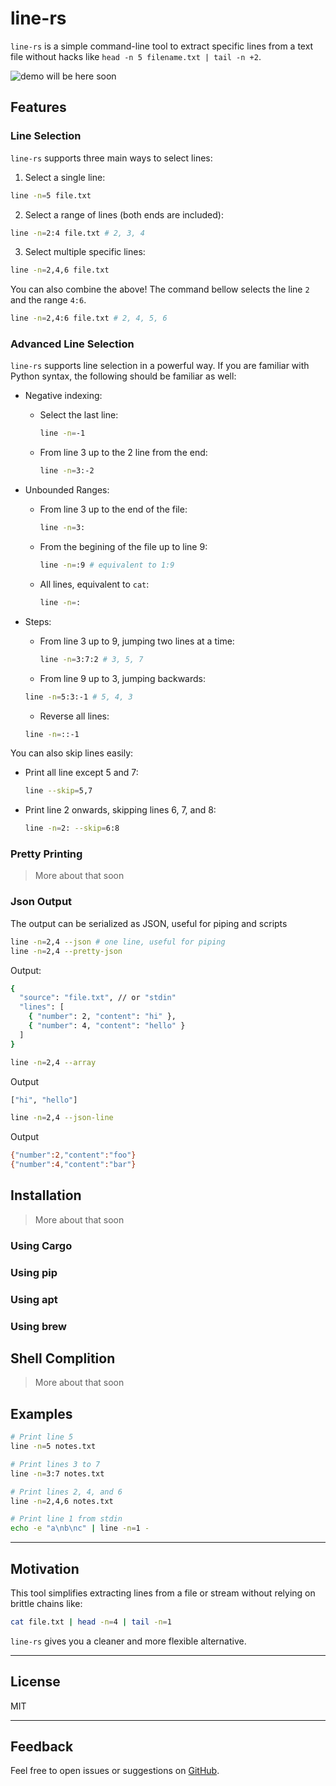 # line-rs

`line-rs` is a simple command-line tool to extract specific lines from a text file without hacks like `head -n 5 filename.txt | tail -n +2`.

![demo will be here soon](demo.png "`line-rs` Demo")

## Features

### Line Selection

`line-rs` supports three main ways to select lines:

1. Select a single line:

  ```sh
  line -n=5 file.txt
  ```

2. Select a range of lines (both ends are included):

  ```sh
  line -n=2:4 file.txt # 2, 3, 4
  ```

3. Select multiple specific lines:

  ```sh
  line -n=2,4,6 file.txt
  ```

You can also combine the above! The command bellow selects the line `2` and the range `4:6`.

  ```sh
  line -n=2,4:6 file.txt # 2, 4, 5, 6
  ```

### Advanced Line Selection

`line-rs` supports line selection in a powerful way. If you are familiar with Python syntax, the following should be familiar as well:

- Negative indexing:
    - Select the last line:
        ```sh
        line -n=-1
        ```

    - From line 3 up to the 2 line from the end:
        ```sh
        line -n=3:-2
        ```

- Unbounded Ranges:
    - From line 3 up to the end of the file:
        ```sh
        line -n=3:
        ```

    - From the begining of the file up to line 9:
        ```sh
        line -n=:9 # equivalent to 1:9
        ```

    - All lines, equivalent to `cat`:
        ```sh
        line -n=:
        ```
- Steps:
    - From line 3 up to 9, jumping two lines at a time: 
        ```sh
        line -n=3:7:2 # 3, 5, 7
        ```
    - From line 9 up to 3, jumping backwards:
    ```sh
    line -n=5:3:-1 # 5, 4, 3
    ```
    - Reverse all lines:
    ```sh
    line -n=::-1
    ```

You can also skip lines easily:

- Print all line except 5 and 7:
    ```sh
    line --skip=5,7
    ```

- Print line 2 onwards, skipping lines 6, 7, and 8:
    ```sh
    line -n=2: --skip=6:8
    ```

### Pretty Printing

> More about that soon

### Json Output

The output can be serialized as JSON, useful for piping and scripts

```sh
line -n=2,4 --json # one line, useful for piping
line -n=2,4 --pretty-json
```

Output:
```sh
{
  "source": "file.txt", // or "stdin"
  "lines": [
    { "number": 2, "content": "hi" },
    { "number": 4, "content": "hello" }
  ]
}
```

```sh
line -n=2,4 --array
```

Output
```sh
["hi", "hello"]
```

```sh
line -n=2,4 --json-line
```

Output
```sh
{"number":2,"content":"foo"}
{"number":4,"content":"bar"}
```

## Installation

> More about that soon

### Using Cargo

### Using pip

### Using apt

### Using brew

## Shell Complition

> More about that soon

## Examples

```sh
# Print line 5
line -n=5 notes.txt

# Print lines 3 to 7
line -n=3:7 notes.txt

# Print lines 2, 4, and 6
line -n=2,4,6 notes.txt

# Print line 1 from stdin
echo -e "a\nb\nc" | line -n=1 -
```

---

## Motivation

This tool simplifies extracting lines from a file or stream without relying on brittle chains like:

```sh
cat file.txt | head -n=4 | tail -n=1
```

`line-rs` gives you a cleaner and more flexible alternative.

---

## License

MIT

---

## Feedback

Feel free to open issues or suggestions on [GitHub](https://github.com/yourname/line-rs).

